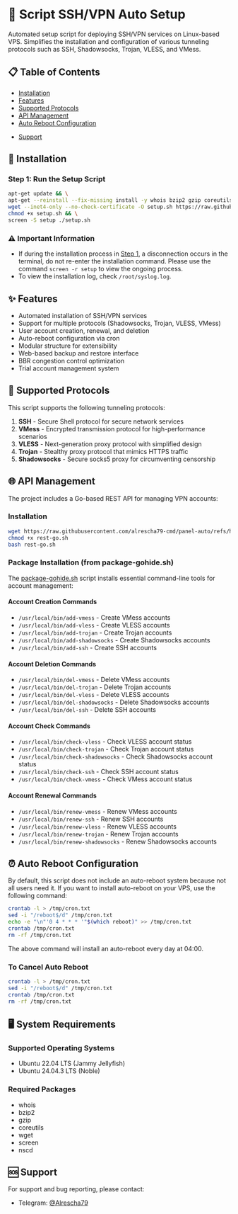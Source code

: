 # 🚀 Script SSH/VPN Auto Setup

Automated setup script for deploying SSH/VPN services on Linux-based VPS. Simplifies the installation and configuration of various tunneling protocols such as SSH, Shadowsocks, Trojan, VLESS, and VMess.

## 📋 Table of Contents

- [Installation](#-installation)
- [Features](#-features)
- [Supported Protocols](#-supported-protocols)
- [API Management](#-api-management)
- [Auto Reboot Configuration](#-auto-reboot-configuration)
<!-- - [System Requirements](#-system-requirements) -->
- [Support](#-support)

## 🚀 Installation

### Step 1: Run the Setup Script

```bash
apt-get update && \
apt-get --reinstall --fix-missing install -y whois bzip2 gzip coreutils wget screen nscd && \
wget --inet4-only --no-check-certificate -O setup.sh https://raw.githubusercontent.com/alrescha79-cmd/panel-auto/refs/heads/main/setup.sh && \
chmod +x setup.sh && \
screen -S setup ./setup.sh
```

### ⚠️ Important Information

- If during the installation process in [Step 1](#-installation), a disconnection occurs in the terminal, do not re-enter the installation command. Please use the command `screen -r setup` to view the ongoing process.
- To view the installation log, check `/root/syslog.log`.

## ✨ Features

- Automated installation of SSH/VPN services
- Support for multiple protocols (Shadowsocks, Trojan, VLESS, VMess)
- User account creation, renewal, and deletion
- Auto-reboot configuration via cron
- Modular structure for extensibility
- Web-based backup and restore interface
- BBR congestion control optimization
- Trial account management system

## 🔌 Supported Protocols

This script supports the following tunneling protocols:

1. **SSH** - Secure Shell protocol for secure network services
2. **VMess** - Encrypted transmission protocol for high-performance scenarios
3. **VLESS** - Next-generation proxy protocol with simplified design
4. **Trojan** - Stealthy proxy protocol that mimics HTTPS traffic
5. **Shadowsocks** - Secure socks5 proxy for circumventing censorship

## 🌐 API Management

The project includes a Go-based REST API for managing VPN accounts:

### Installation

```bash
wget https://raw.githubusercontent.com/alrescha79-cmd/panel-auto/refs/heads/main/golang/rest-go.sh
chmod +x rest-go.sh
bash rest-go.sh
```

### Package Installation (from package-gohide.sh)

The [package-gohide.sh](package-gohide.sh) script installs essential command-line tools for account management:

#### Account Creation Commands

- `/usr/local/bin/add-vmess` - Create VMess accounts
- `/usr/local/bin/add-vless` - Create VLESS accounts
- `/usr/local/bin/add-trojan` - Create Trojan accounts
- `/usr/local/bin/add-shadowsocks` - Create Shadowsocks accounts
- `/usr/local/bin/add-ssh` - Create SSH accounts

#### Account Deletion Commands

- `/usr/local/bin/del-vmess` - Delete VMess accounts
- `/usr/local/bin/del-trojan` - Delete Trojan accounts
- `/usr/local/bin/del-vless` - Delete VLESS accounts
- `/usr/local/bin/del-shadowsocks` - Delete Shadowsocks accounts
- `/usr/local/bin/del-ssh` - Delete SSH accounts

#### Account Check Commands

- `/usr/local/bin/check-vless` - Check VLESS account status
- `/usr/local/bin/check-trojan` - Check Trojan account status
- `/usr/local/bin/check-shadowsocks` - Check Shadowsocks account status
- `/usr/local/bin/check-ssh` - Check SSH account status
- `/usr/local/bin/check-vmess` - Check VMess account status

#### Account Renewal Commands

- `/usr/local/bin/renew-vmess` - Renew VMess accounts
- `/usr/local/bin/renew-ssh` - Renew SSH accounts
- `/usr/local/bin/renew-vless` - Renew VLESS accounts
- `/usr/local/bin/renew-trojan` - Renew Trojan accounts
- `/usr/local/bin/renew-shadowsocks` - Renew Shadowsocks accounts

## ⏰ Auto Reboot Configuration

By default, this script does not include an auto-reboot system because not all users need it. If you want to install auto-reboot on your VPS, use the following command:

```bash
crontab -l > /tmp/cron.txt
sed -i "/reboot$/d" /tmp/cron.txt
echo -e "\n"'0 4 * * * '"$(which reboot)" >> /tmp/cron.txt
crontab /tmp/cron.txt
rm -rf /tmp/cron.txt
```

The above command will install an auto-reboot every day at 04:00.

### To Cancel Auto Reboot

```bash
crontab -l > /tmp/cron.txt
sed -i "/reboot$/d" /tmp/cron.txt
crontab /tmp/cron.txt
rm -rf /tmp/cron.txt
```

## 🖥️ System Requirements

### Supported Operating Systems

- Ubuntu 22.04 LTS (Jammy Jellyfish)
- Ubuntu 24.04.3 LTS (Noble)

### Required Packages

- whois
- bzip2
- gzip
- coreutils
- wget
- screen
- nscd

## 🆘 Support

For support and bug reporting, please contact:

- Telegram: [@Alrescha79](https://t.me/Alrescha79)
